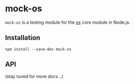 mock-os
==============

`mock-os` is a testing module for the [os](http://nodejs.org/api/os.html) core module in Node.js.


## Installation

    npm install --save-dev mock-os


## API

(stay tuned for more docs...)

